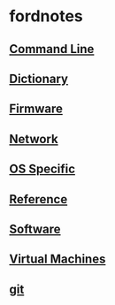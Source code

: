 # fordnotes

## [Command Line](Command_Line/index.md)

## [Dictionary](Dictionary/index.md)

## [Firmware](Firmware/index.md)

## [Network](Network/index.md)

## [OS Specific](OS_Specific/index.md)

## [Reference](Reference/index.md)

## [Software](Software/index.md)

## [Virtual Machines](Virtual_Machines/index.md)

## [git](git/index.md)

